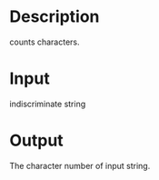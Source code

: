 # Description
counts characters.
# Input
indiscriminate string
# Output
The character number of input string.